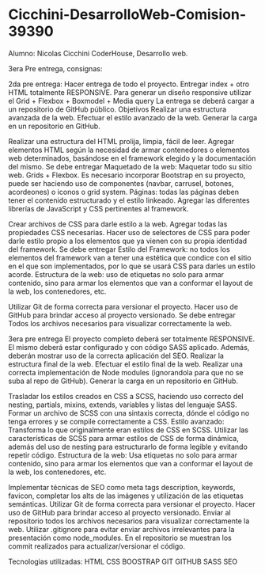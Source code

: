 # Cicchini-DesarrolloWeb-Comision-39390

Alumno: Nicolas Cicchini
CoderHouse, Desarrollo web.

3era Pre entrega, consignas:

2da pre entrega:
Hacer entrega de todo el proyecto.  Entregar index + otro HTML totalmente RESPONSIVE. Para generar un diseño responsive utilizar el Grid + Flexbox + Boxmodel + Media query
La entrega se deberá cargar a un repositorio de GitHub público.
Objetivos
Realizar una estructura avanzada de la web.
Efectuar el estilo avanzado de la web.
Generar la carga en un repositorio en GitHub.

Realizar una estructura del HTML prolija, limpia, fácil de leer. Agregar elementos HTML según la necesidad de armar contenedores o elementos web determinados, basándose en el framework elegido y la documentación del mismo. 
Se debe entregar
Maquetado de la web: Maquetar todo su sitio web. Grids + Flexbox. 
Es necesario incorporar Bootstrap en su proyecto, puede ser haciendo uso de componentes (navbar, carrusel, botones, acordeones) o iconos o grid system. 
Páginas: todas las páginas deben tener el contenido estructurado y el estilo linkeado. Agregar las diferentes librerías de JavaScript y CSS pertinentes al framework.

Crear archivos de CSS para darle estilo a la web. Agregar todas las propiedades CSS necesarias. Hacer uso de selectores de CSS para poder darle estilo propio a los elementos que ya vienen con su propia identidad del framework.
Se debe entregar
Estilo del Framework: no todos los elementos del framework van a tener una estética que condice con el sitio en el que son implementados, por lo que se usará CSS para darles un estilo acorde.
Estructura de la web: uso de etiquetas no solo para armar contenido, sino para armar los elementos que van a conformar el layout de la web, los contenedores, etc.

Utilizar Git de forma correcta para versionar el proyecto. Hacer uso de GitHub para brindar acceso al proyecto versionado.
Se debe entregar
Todos los archivos necesarios para visualizar correctamente la web.

3era pre entrega
El proyecto completo deberá ser totalmente RESPONSIVE. El mismo deberá estar configurado y con código SASS aplicado. Además, deberán mostrar uso de la correcta aplicación del SEO. 
Realizar la estructura final de la web.
Efectuar el estilo final de la web.
Realizar una correcta implementación de Node modules (ignorandola para que no se suba al repo de GitHub).
Generar la carga en un repositorio en GitHub.

Trasladar los estilos creados en CSS a SCSS, haciendo uso correcto del nesting, partials, mixins, extends, variables y listas del lenguaje SASS.
Formar un archivo de SCSS con una sintaxis correcta, dónde el código no tenga errores y se compile correctamente a CSS.
Estilo avanzado: Transforma lo que originalmente eran estilos de CSS en SCSS. Utilizar las características de SCSS para armar estilos de CSS de forma dinámica, además del uso de nesting para estructurarlo de forma legible y evitando repetir código.
Estructura de la web: Usa etiquetas no solo para armar contenido, sino para armar los elementos que van a conformar el layout de la web, los contenedores, etc.

Implementar técnicas de SEO como meta tags description, keywords, favicon, completar los alts de las imágenes y utilización de las etiquetas semánticas.
Utilizar Git de forma correcta para versionar el proyecto. Hacer uso de GitHub para brindar acceso al proyecto versionado.
Enviar al repositorio todos los archivos necesarios para visualizar correctamente la web.
Utilizar .gitignore para evitar enviar archivos irrelevantes para la presentación como node_modules.
En el repositorio se muestran los commit realizados para actualizar/versionar el código.


Tecnologias utilizadas:
HTML
CSS
BOOSTRAP
GIT
GITHUB
SASS
SEO



